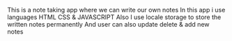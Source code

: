 This is a note taking app where we can write our own notes
In this app i use languages HTML CSS & JAVASCRIPT
Also I use locale storage to store the written notes permanently
And user can also update delete & add new notes
